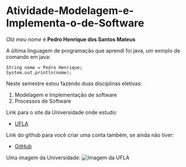# Atividade-Modelagem-e-Implementa-o-de-Software
*Olá meu nome* é **Pedro Henrique dos Santos Mateus**

A última linguagem de programação que aprendi foi java, um exmplo de comando em java:
```
String nome = Pedro Henrique;
System.out.println(nome);
```

Neste semestre estou fazendo duas disciplinas eletivas:
1. Modelagem e Implementação de software
2. Processos de Software

Link para o site da Universidade onde estudo:
* [UFLA](https://www.ufla.br)

Link do github para você criar uma conta também, se ainda não tiver:
* [GitHub](https://github.com)

Uma imagem da Universidade:
![Imagem da UFLA](https://i.ytimg.com/vi/L6x_4l8YkCs/maxresdefault.jpg)